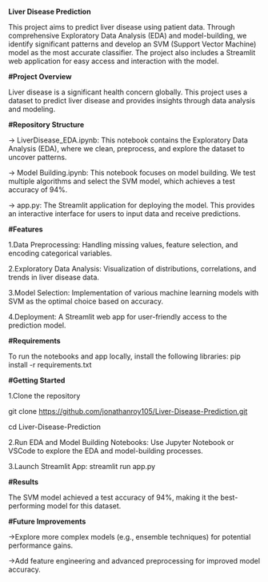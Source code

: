 **Liver Disease Prediction**

This project aims to predict liver disease using patient data. Through comprehensive Exploratory Data Analysis (EDA) and model-building, we identify significant patterns and develop an SVM (Support Vector Machine) model as the most accurate classifier. The project also includes a Streamlit web application for easy access and interaction with the model.

**#Project Overview**

Liver disease is a significant health concern globally. This project uses a dataset to predict liver disease and provides insights through data analysis and modeling.

**#Repository Structure**

-> LiverDisease_EDA.ipynb: This notebook contains the Exploratory Data Analysis (EDA), where we clean, preprocess, and explore the dataset to uncover patterns.

-> Model Building.ipynb: This notebook focuses on model building. We test multiple algorithms and select the SVM model, which achieves a test accuracy of 94%.

-> app.py: The Streamlit application for deploying the model. This provides an interactive interface for users to input data and receive predictions.

**#Features**

1.Data Preprocessing: Handling missing values, feature selection, and encoding categorical variables.

2.Exploratory Data Analysis: Visualization of distributions, correlations, and trends in liver disease data.

3.Model Selection: Implementation of various machine learning models with SVM as the optimal choice based on accuracy.

4.Deployment: A Streamlit web app for user-friendly access to the prediction model.

**#Requirements**

To run the notebooks and app locally, install the following libraries:  pip install -r requirements.txt

**#Getting Started**

1.Clone the repository 

git clone https://github.com/jonathanroy105/Liver-Disease-Prediction.git

cd Liver-Disease-Prediction

2.Run EDA and Model Building Notebooks: Use Jupyter Notebook or VSCode to explore the EDA and model-building processes.

3.Launch Streamlit App: streamlit run app.py

**#Results**

The SVM model achieved a test accuracy of 94%, making it the best-performing model for this dataset.

**#Future Improvements**

->Explore more complex models (e.g., ensemble techniques) for potential performance gains.

->Add feature engineering and advanced preprocessing for improved model accuracy.

